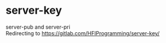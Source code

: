 # server-key
server-pub and server-pri  
Redirecting to https://gitlab.com/HFIProgramming/server-key/
